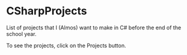 # CSharpProjects
List of projects that I (Almos) want to make in C# before the end of the school year.

To see the projects, click on the Projects button.
